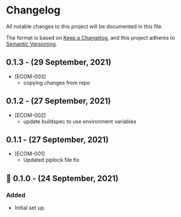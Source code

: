 # Changelog
All notable changes to this project will be documented in this file.

The format is based on [Keep a Changelog](https://keepachangelog.com/en/1.0.0/),
and this project adheres to [Semantic Versioning](https://semver.org/).

## 0.1.3 - (29 September, 2021)
- [ECOM-003]
  - copying changes from repo

## 0.1.2 - (27 September, 2021)
- [ECOM-002]
  - update buildspec to use environment variables

## 0.1.1 - (27 September, 2021)
- [ECOM-001]
  - Updated piplock file fix


## 🚀 0.1.0 - (24 September, 2021)
### Added
- Initial set up.
